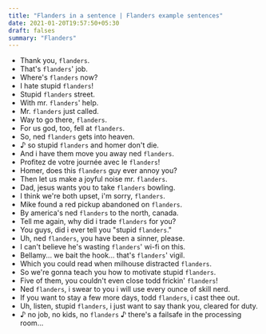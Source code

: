 ```yaml
---
title: "Flanders in a sentence | Flanders example sentences"
date: 2021-01-20T19:57:50+05:30
draft: falses
summary: "Flanders"
---
```

- Thank you, `flanders`.
- That's `flanders`' job.
- Where's `flanders` now?
- I hate stupid `flanders`!
- Stupid `flanders` street.
- With mr. `flanders`' help.
- Mr. `flanders` just called.
- Way to go there, `flanders`.
- For us god, too, fell at `flanders`.
- So, ned `flanders` gets into heaven.
- ♪ so stupid `flanders` and homer don't die.
- And i have them move you away ned `flanders`.
- Profitez de votre journée avec le `flanders`!
- Homer, does this `flanders` guy ever annoy you?
- Then let us make a joyful noise mr. `flanders`.
- Dad, jesus wants you to take `flanders` bowling.
- I think we're both upset, i'm sorry, `flanders`.
- Mike found a red pickup abandoned on `flanders`.
- By america's ned `flanders` to the north, canada.
- Tell me again, why did i trade `flanders` for you?
- You guys, did i ever tell you "stupid `flanders`."
- Uh, ned `flanders`, you have been a sinner, please.
- I can't believe he's wasting `flanders`' wi-fi on this.
- Bellamy... we bait the hook... that's `flanders`' vigil.
- Which you could read when milhouse distracted `flanders`.
- So we're gonna teach you how to motivate stupid `flanders`.
- Five of them, you couldn't even close todd frickin' `flanders`!
- Ned `flanders`, i swear to you i will use every ounce of skill nerd.
- If you want to stay a few more days, todd `flanders`, i cast thee out.
- Uh, listen, stupid `flanders`, i just want to say thank you, cleared for duty.
- ♪ no job, no kids, no `flanders` ♪ there's a failsafe in the processing room...
                 
